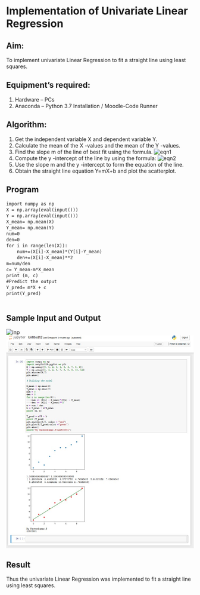 # Implementation of Univariate Linear Regression
## Aim:
To implement univariate Linear Regression to fit a straight line using least squares.
## Equipment’s required:
1.	Hardware – PCs
2.	Anaconda – Python 3.7 Installation / Moodle-Code Runner
## Algorithm:
1.	Get the independent variable X and dependent variable Y.
2.	Calculate the mean of the X -values and the mean of the Y -values.
3.	Find the slope m of the line of best fit using the formula.
 ![eqn1](./eq1.jpg)
4.	Compute the y -intercept of the line by using the formula:
![eqn2](./eq2.jpg)  
5.	Use the slope m and the y -intercept to form the equation of the line.
6.	Obtain the straight line equation Y=mX+b and plot the scatterplot.
## Program
```
import numpy as np
X = np.array(eval(input()))
Y = np.array(eval(input()))
X_mean= np.mean(X)
Y_mean= np.mean(Y) 
num=0
den=0
for i in range(len(X)):
    num+=(X[i]-X_mean)*(Y[i]-Y_mean)
    den+=(X[i]-X_mean)**2
m=num/den
c= Y_mean-m*X_mean
print (m, c)
#Predict the output
Y_pred= m*X + c
print(Y_pred)


```
## Sample Input and Output
![inp](./input.jpg)
![inp](./input1.jpg)

## Result
Thus the univariate Linear Regression was implemented to fit a straight line using least squares.
